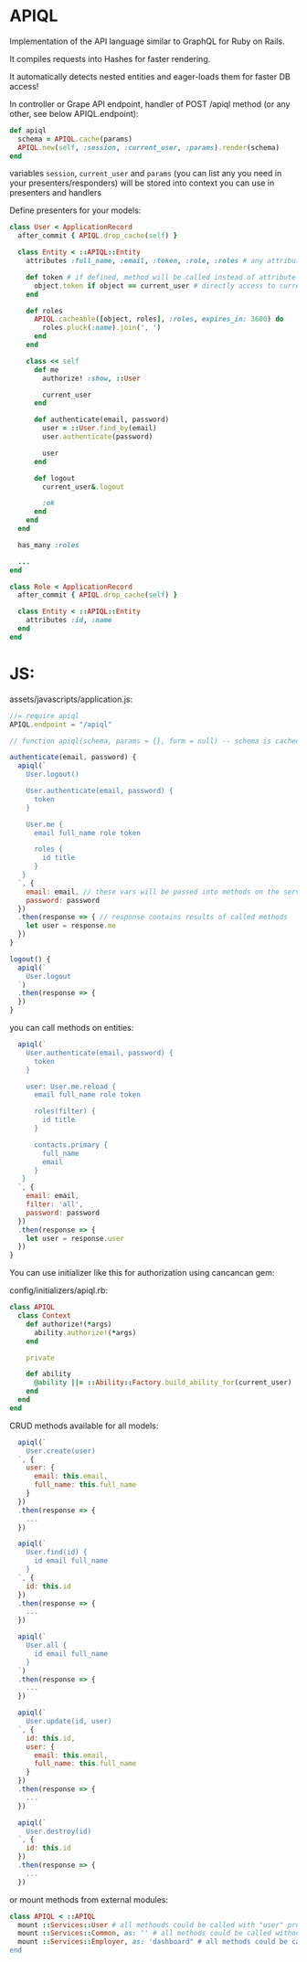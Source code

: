 # APIQL

Implementation of the API language similar to GraphQL for Ruby on Rails.

It compiles requests into Hashes for faster rendering.

It automatically detects nested entities and eager-loads them for faster DB access!

In controller or Grape API endpoint, handler of POST /apiql method (or any other, see below APIQL.endpoint):

```ruby
def apiql
  schema = APIQL.cache(params)
  APIQL.new(self, :session, :current_user, :params).render(schema)
end

```
variables `session`, `current_user` and `params` (you can list any you need in your presenters/responders) will be stored into context you can use in presenters and handlers

Define presenters for your models:

```ruby
class User < ApplicationRecord
  after_commit { APIQL.drop_cache(self) }

  class Entity < ::APIQL::Entity
    attributes :full_name, :email, :token, :role, :roles # any attributes, methods or associations

    def token # if defined, method will be called instead of attribute
      object.token if object == current_user # directly access to current_user from context
    end

    def roles
      APIQL.cacheable([object, roles], :roles, expires_in: 3600) do
        roles.pluck(:name).join(', ')
      end
    end

    class << self
      def me
        authorize! :show, ::User

        current_user
      end

      def authenticate(email, password)
        user = ::User.find_by(email)
        user.authenticate(password)

        user
      end

      def logout
        current_user&.logout

        :ok
      end
    end
  end

  has_many :roles

  ...
end

class Role < ApplicationRecord
  after_commit { APIQL.drop_cache(self) }

  class Entity < ::APIQL::Entity
    attributes :id, :name
  end
end

```
# JS:

assets/javascripts/application.js:

```javascript
//= require apiql
APIQL.endpoint = "/apiql"
```

```javascript
// function apiql(schema, params = {}, form = null) -- schema is cached, so entire request is passed only for first time, later - short hashes only

authenticate(email, password) {
  apiql(`
    User.logout()

    User.authenticate(email, password) {
      token
    }

    User.me {
      email full_name role token

      roles {
        id title
      }
   }
  `, {
    email: email, // these vars will be passed into methods on the server side
    password: password
  })
  .then(response => { // response contains results of called methods
    let user = response.me
  })
}

logout() {
  apiql(`
    User.logout
  `)
  .then(response => {
  })
}

```

you can call methods on entities:

```javascript
  apiql(`
    User.authenticate(email, password) {
      token
    }

    user: User.me.reload {
      email full_name role token

      roles(filter) {
        id title
      }

      contacts.primary {
        full_name
        email
      }
   }
  `, {
    email: email,
    filter: 'all',
    password: password
  })
  .then(response => {
    let user = response.user
  })
}
```

You can use initializer like this for authorization using cancancan gem:

config/initializers/apiql.rb:

```ruby
class APIQL
  class Context
    def authorize!(*args)
      ability.authorize!(*args)
    end

    private

    def ability
      @ability ||= ::Ability::Factory.build_ability_for(current_user)
    end
  end
end
```

CRUD methods available for all models:

```js
  apiql(`
    User.create(user)
  `, {
    user: {
      email: this.email,
      full_name: this.full_name
    }
  })
  .then(response => {
    ...
  })

  apiql(`
    User.find(id) {
      id email full_name
    }
  `, {
    id: this.id
  })
  .then(response => {
    ...
  })

  apiql(`
    User.all {
      id email full_name
    }
  `)
  .then(response => {
    ...
  })

  apiql(`
    User.update(id, user)
  `, {
    id: this.id,
    user: {
      email: this.email,
      full_name: this.full_name
    }
  })
  .then(response => {
    ...
  })

  apiql(`
    User.destroy(id)
  `, {
    id: this.id
  })
  .then(response => {
    ...
  })
```

or mount methods from external modules:

```ruby
class APIQL < ::APIQL
  mount ::Services::User # all methouds could be called with "user" prefix like "user.logout()"
  mount ::Services::Common, as: '' # all methods could be called without prefixes
  mount ::Services::Employer, as: 'dashboard" # all methods could be called with specified prefix
end
```
